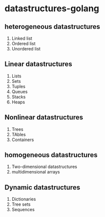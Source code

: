 # datastructures-golang
## heterogeneous datastructures
1. Linked list
2. Ordered list
3. Unordered list

## Linear datastructures
1. Lists
2. Sets
3. Tuples
4. Queues
5. Stacks
6. Heaps

## Nonlinear datastructures
1. Trees
2. TAbles
3. Containers

## homogeneous datastructures
1. Two-dimensional datastructures
2. multidimensional arrays

## Dynamic datastructures
1. Dictionaries
2. Tree sets
3. Sequences